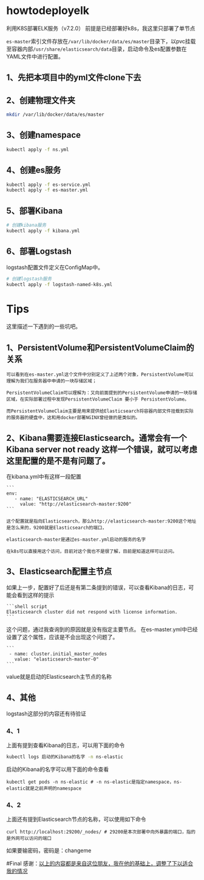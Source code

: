 # howtodeployelk
利用K8S部署ELK服务（v7.2.0）
前提是已经部署好k8s，我这里只部署了单节点


`es-master`索引文件存放在`/var/lib/docker/data/es/master`目录下，以pvc挂载至容器内部`/usr/share/elasticsearch/data`目录，启动命令及es配置参数在YAML文件中进行配置。
## 1、先把本项目中的yml文件clone下去


## 2、创建物理文件夹
```bash
mkdir /var/lib/docker/data/es/master
```

## 3、创建namespace
```bash
kubectl apply -f ns.yml
```

## 4、创建es服务
```bash
kubectl apply -f es-service.yml
kubectl apply -f es-master.yml
```


## 5、部署Kibana
```bash
# 创建kibana服务
kubectl apply -f kibana.yml
```

## 6、部署Logstash

logstash配置文件定义在ConfigMap中。

```bash
# 创建logstash服务
kubectl apply -f logstash-named-k8s.yml
```
# Tips
这里描述一下遇到的一些坑吧。
## 1、PersistentVolume和PersistentVolumeClaim的关系
    可以看到在es-master.yml这个文件中分别定义了上述两个对象，PersistentVolume可以理解为我们在服务器中申请的一块存储区域；
    
    PersistentVolumeClaim可以理解为：又向前面提到的PersistentVolume申请的一块存储区域，在实际部署过程中发现PersistentVolumeClaim 要小于 PersistentVolume。
    
    而PersistentVolumeClaim主要是用来提供给Elasticsearch将容器内部文件挂载到实际的服务器的硬盘中，这和用docker部署NGINX曾经做的是类似的。
## 2、Kibana需要连接Elasticsearch。通常会有一个Kibana server not ready 这样一个错误，就可以考虑这里配置的是不是有问题了。
在kibana.yml中有这样一段配置
    
    ```
    env:
       - name: "ELASTICSEARCH_URL"
         value: "http://elasticsearch-master:9200"
    ```
    
    这个配置就是指向Elasticsearch，那么http://elasticsearch-master:9200这个地址是怎么来的，9200就是Elasticsearch的端口，
    
    elasticsearch-master是通过es-master.yml启动的服务的名字
    
    在k8s可以直接用这个访问，目前对这个我也不是很了解，目前是知道这样可以访问。
## 3、Elasticsearch配置主节点
如果上一步，配置好了后还是有第二条提到的错误，可以查看Kibana的日志，可能会看到这样的提示
    
    ```shell script
    Elasticsearch cluster did not respond with license information.
    ```
    
这个问题，通过我查询到的原因就是没有指定主要节点。
在es-master.yml中已经设置了这个属性，应该是不会出现这个问题了。
    
    ```
     - name: cluster.initial_master_nodes
       value: "elasticsearch-master-0"
    ```
    
value就是启动的Elasticsearch主节点的名称
## 4、其他
logstash这部分的内容还有待验证
### 4、1
上面有提到查看Kibana的日志，可以用下面的命令

```bash
kubectl logs 启动的Kibana的名字 -n ns-elastic
```

启动的Kibana的名字可以用下面的命令查看

```shell script
kubectl get pods -n ns-elastic # -n ns-elastic是指定namespace，ns-elastic就是之前声明的namespace
```

### 4、2
上面还有提到Elasticsearch节点的名称，可以使用如下命令

```shell script
curl http://localhost:29200/_nodes/ # 29200是本次部署中向外暴露的端口，指的是外网可以访问的端口
```

如果要输密码，密码是：changeme

#Final
感谢：[以上的内容都是来自这位朋友，我在他的基础上，调整了下以适合我的情况](https://github.com/zhoufwind/k8s-elastic)